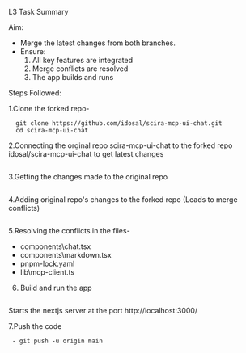 L3 Task Summary

Aim:
- Merge the latest changes from both branches.
- Ensure:
  1. All key features are integrated
  2. Merge conflicts are resolved
  3. The app builds and runs

Steps Followed:

1.Clone the forked repo-
```
  git clone https://github.com/idosal/scira-mcp-ui-chat.git
  cd scira-mcp-ui-chat
```

2.Connecting the orginal repo scira-mcp-ui-chat to the forked repo idosal/scira-mcp-ui-chat to get latest changes 

``` git remote add upstream https://github.com/zaidmukaddam/scira-mcp-chat.git 
```

3.Getting the changes made to the original repo 

``` git fetch upstream 
```

4.Adding original repo's changes to the forked repo (Leads to merge conflicts)

``` git merge upstream/main 
```

5.Resolving the conflicts in the files-
 
 - components\chat.tsx
 - components\markdown.tsx
 - pnpm-lock.yaml
 - lib\mcp-client.ts

6. Build and run the app

``` pnpm dev
```
Starts the nextjs server at the port http://localhost:3000/ 

7.Push the code 

``` git remote add origin https://github.com/rutujakenjalkar/IntershipTestAssignment.git
 - git push -u origin main
```

